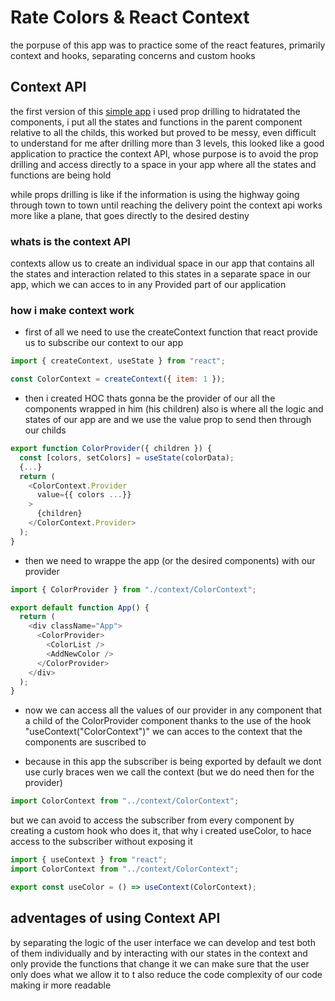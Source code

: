 # Rate Colors & React Context

the porpuse of this app was to practice some of the react features, primarily context and hooks, separating concerns and custom hooks

## Context API

the first version of this [simple app](https://codesandbox.io/s/colors-n4r34i?file=/src/Color.js) i used prop drilling to hidratated the components, i put all the states and functions in the parent component relative to all the childs, this worked but proved to be messy, even difficult to understand for me after drilling more than 3 levels, this looked like a good application to practice the context API, whose purpose is to avoid the prop drilling and access directly to a space in your app where all the states and functions are being hold

while props drilling is like if the information is using the highway going through town to town until reaching the delivery point the context api works more like a plane, that goes directly to the desired destiny

### whats is the context API

contexts allow us to create an individual space in our app that contains all the states and interaction related to this states in a separate space in our app, which we can acces to in any Provided part of our application

### how i make context work

- first of all we need to use the createContext function that react provide us to subscribe our context to our app

```js
import { createContext, useState } from "react";

const ColorContext = createContext({ item: 1 });
```

- then i created HOC thats gonna be the provider of our all the components wrapped in him (his children) also is where all the logic and states of our app are and we use the value prop to send then through our childs

```js
export function ColorProvider({ children }) {
  const [colors, setColors] = useState(colorData);
  {...}
  return (
    <ColorContext.Provider
      value={{ colors ...}}
    >
      {children}
    </ColorContext.Provider>
  );
}
```

- then we need to wrappe the app (or the desired components) with our provider

```js
import { ColorProvider } from "./context/ColorContext";

export default function App() {
  return (
    <div className="App">
      <ColorProvider>
        <ColorList />
        <AddNewColor />
      </ColorProvider>
    </div>
  );
}
```

- now we can access all the values of our provider in any component that a child of the ColorProvider component thanks to the use of the hook "useContext("ColorContext")" we can acces to the context that the components are suscribed to

* because in this app the subscriber is being exported by default we dont use curly braces wen we call the context (but we do need then for the provider)

```js
import ColorContext from "../context/ColorContext";
```

but we can avoid to access the subscriber from every component by creating a custom hook who does it, that why i created useColor, to hace access to the subscriber without exposing it

```js
import { useContext } from "react";
import ColorContext from "../context/ColorContext";

export const useColor = () => useContext(ColorContext);
```

## adventages of using Context API

by separating the logic of the user interface we can develop and test both of them individually and by interacting with our states in the context and only provide the functions that change it we can make sure that the user only does what we allow it to t also reduce the code complexity of our code making ir more readable

